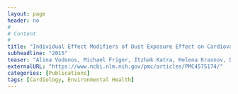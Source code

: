 ```yaml
---
layout: page
header: no
#
# Content
#
title: "Individual Effect Modifiers of Dust Exposure Effect on Cardiovascular Morbidity."
subheadline: "2015"
teaser: "Alina Vodonos, Michael Friger, Itzhak Katra, Helena Krasnov, Doron Zahger, Joel Schwartz, and Victor Novack"
externalURL: "https://www.ncbi.nlm.nih.gov/pmc/articles/PMC4575174/"
categories: [Publications]
tags: [Cardiology, Environmental Health]
---
```

